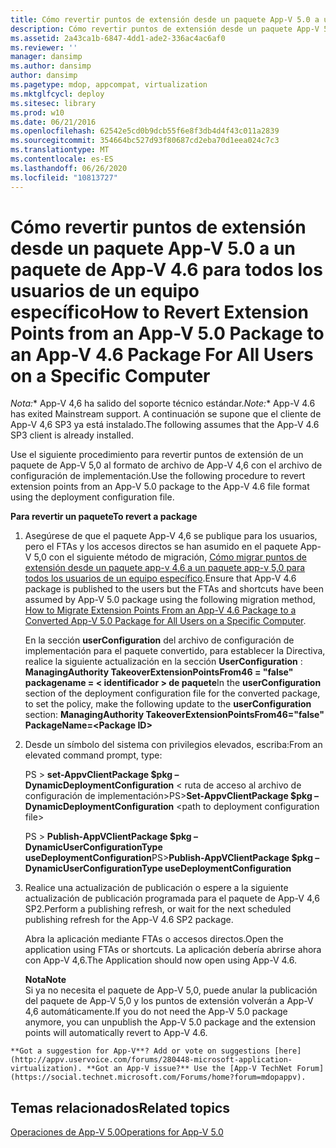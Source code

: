 ```yaml
---
title: Cómo revertir puntos de extensión desde un paquete App-V 5.0 a un paquete de App-V 4.6 para todos los usuarios de un equipo específico
description: Cómo revertir puntos de extensión desde un paquete App-V 5.0 a un paquete de App-V 4.6 para todos los usuarios de un equipo específico
ms.assetid: 2a43ca1b-6847-4dd1-ade2-336ac4ac6af0
ms.reviewer: ''
manager: dansimp
ms.author: dansimp
author: dansimp
ms.pagetype: mdop, appcompat, virtualization
ms.mktglfcycl: deploy
ms.sitesec: library
ms.prod: w10
ms.date: 06/21/2016
ms.openlocfilehash: 62542e5cd0b9dcb55f6e8f3db4d4f43c011a2839
ms.sourcegitcommit: 354664bc527d93f80687cd2eba70d1eea024c7c3
ms.translationtype: MT
ms.contentlocale: es-ES
ms.lasthandoff: 06/26/2020
ms.locfileid: "10813727"
---
```

# <span data-ttu-id="44d7f-103">Cómo revertir puntos de extensión desde un paquete App-V 5.0 a un paquete de App-V 4.6 para todos los usuarios de un equipo específico</span><span class="sxs-lookup"><span data-stu-id="44d7f-103">How to Revert Extension Points from an App-V 5.0 Package to an App-V 4.6 Package For All Users on a Specific Computer</span></span>

<span data-ttu-id="44d7f-104">*Nota:*\* App-V 4,6 ha salido del soporte técnico estándar.</span><span class="sxs-lookup"><span data-stu-id="44d7f-104">*Note:*\* App-V 4.6 has exited Mainstream support.</span></span> <span data-ttu-id="44d7f-105">A continuación se supone que el cliente de App-V 4,6 SP3 ya está instalado.</span><span class="sxs-lookup"><span data-stu-id="44d7f-105">The following assumes that the App-V 4.6 SP3 client is already installed.</span></span>

<span data-ttu-id="44d7f-106">Use el siguiente procedimiento para revertir puntos de extensión de un paquete de App-V 5,0 al formato de archivo de App-V 4,6 con el archivo de configuración de implementación.</span><span class="sxs-lookup"><span data-stu-id="44d7f-106">Use the following procedure to revert extension points from an App-V 5.0 package to the App-V 4.6 file format using the deployment configuration file.</span></span>

**<span data-ttu-id="44d7f-107">Para revertir un paquete</span><span class="sxs-lookup"><span data-stu-id="44d7f-107">To revert a package</span></span>**

1.  <span data-ttu-id="44d7f-108">Asegúrese de que el paquete App-V 4,6 se publique para los usuarios, pero el FTAs y los accesos directos se han asumido en el paquete App-V 5,0 con el siguiente método de migración, [Cómo migrar puntos de extensión desde un paquete app-v 4,6 a un paquete app-v 5,0 para todos los usuarios de un equipo específico](how-to-migrate-extension-points-from-an-app-v-46-package-to-a-converted-app-v-50-package-for-all-users-on-a-specific-computer.md).</span><span class="sxs-lookup"><span data-stu-id="44d7f-108">Ensure that App-V 4.6 package is published to the users but the FTAs and shortcuts have been assumed by App-V 5.0 package using the following migration method, [How to Migrate Extension Points From an App-V 4.6 Package to a Converted App-V 5.0 Package for All Users on a Specific Computer](how-to-migrate-extension-points-from-an-app-v-46-package-to-a-converted-app-v-50-package-for-all-users-on-a-specific-computer.md).</span></span>

    <span data-ttu-id="44d7f-109">En la sección **userConfiguration** del archivo de configuración de implementación para el paquete convertido, para establecer la Directiva, realice la siguiente actualización en la sección **UserConfiguration** : **ManagingAuthority TakeoverExtensionPointsFrom46 = "false" packagename = &lt; identificador &gt; de paquete**</span><span class="sxs-lookup"><span data-stu-id="44d7f-109">In the **userConfiguration** section of the deployment configuration file for the converted package, to set the policy, make the following update to the **userConfiguration** section: **ManagingAuthority TakeoverExtensionPointsFrom46="false" PackageName=&lt;Package ID&gt;**</span></span>

2.  <span data-ttu-id="44d7f-110">Desde un símbolo del sistema con privilegios elevados, escriba:</span><span class="sxs-lookup"><span data-stu-id="44d7f-110">From an elevated command prompt, type:</span></span>

    <span data-ttu-id="44d7f-111">PS &gt; **set-AppvClientPackage $pkg – DynamicDeploymentConfiguration** &lt; ruta de acceso al archivo de configuración de implementación&gt;</span><span class="sxs-lookup"><span data-stu-id="44d7f-111">PS&gt;**Set-AppvClientPackage $pkg –DynamicDeploymentConfiguration** &lt;path to deployment configuration file&gt;</span></span>

    <span data-ttu-id="44d7f-112">PS &gt; **Publish-AppVClientPackage $pkg – DynamicUserConfigurationType useDeploymentConfiguration**</span><span class="sxs-lookup"><span data-stu-id="44d7f-112">PS&gt;**Publish-AppVClientPackage $pkg –DynamicUserConfigurationType useDeploymentConfiguration**</span></span>

3.  <span data-ttu-id="44d7f-113">Realice una actualización de publicación o espere a la siguiente actualización de publicación programada para el paquete de App-V 4,6 SP2.</span><span class="sxs-lookup"><span data-stu-id="44d7f-113">Perform a publishing refresh, or wait for the next scheduled publishing refresh for the App-V 4.6 SP2 package.</span></span>

    <span data-ttu-id="44d7f-114">Abra la aplicación mediante FTAs o accesos directos.</span><span class="sxs-lookup"><span data-stu-id="44d7f-114">Open the application using FTAs or shortcuts.</span></span> <span data-ttu-id="44d7f-115">La aplicación debería abrirse ahora con App-V 4,6.</span><span class="sxs-lookup"><span data-stu-id="44d7f-115">The Application should now open using App-V 4.6.</span></span>

    **<span data-ttu-id="44d7f-116">Nota</span><span class="sxs-lookup"><span data-stu-id="44d7f-116">Note</span></span>**  
    <span data-ttu-id="44d7f-117">Si ya no necesita el paquete de App-V 5,0, puede anular la publicación del paquete de App-V 5,0 y los puntos de extensión volverán a App-V 4,6 automáticamente.</span><span class="sxs-lookup"><span data-stu-id="44d7f-117">If you do not need the App-V 5.0 package anymore, you can unpublish the App-V 5.0 package and the extension points will automatically revert to App-V 4.6.</span></span>



~~~
**Got a suggestion for App-V**? Add or vote on suggestions [here](http://appv.uservoice.com/forums/280448-microsoft-application-virtualization). **Got an App-V issue?** Use the [App-V TechNet Forum](https://social.technet.microsoft.com/Forums/home?forum=mdopappv).
~~~

## <span data-ttu-id="44d7f-118">Temas relacionados</span><span class="sxs-lookup"><span data-stu-id="44d7f-118">Related topics</span></span>


[<span data-ttu-id="44d7f-119">Operaciones de App-V 5.0</span><span class="sxs-lookup"><span data-stu-id="44d7f-119">Operations for App-V 5.0</span></span>](operations-for-app-v-50.md)









